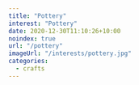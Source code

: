 ```yaml
---
title: "Pottery"
interest: "Pottery"
date: 2020-12-30T11:10:26+10:00
noindex: true
url: "/pottery"
imageUrl: "/interests/pottery.jpg"
categories:
  - crafts
---
```

